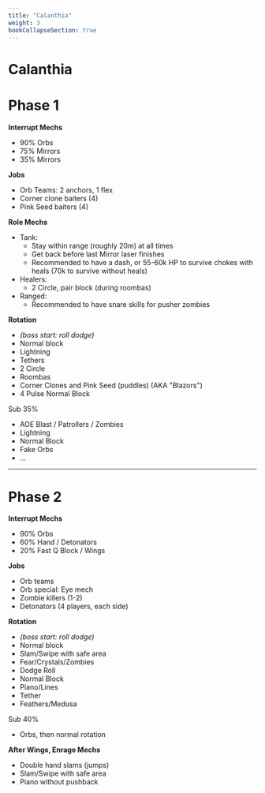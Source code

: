 ```yaml
---
title: "Calanthia"
weight: 3
bookCollapseSection: true
---
```


# Calanthia

# Phase 1
**Interrupt Mechs**
- 90% Orbs
- 75% Mirrors
- 35% Mirrors

**Jobs**
- Orb Teams: 2 anchors, 1 flex
- Corner clone baiters (4)
- Pink Seed baiters (4)

**Role Mechs**
- Tank:
  - Stay within range (roughly 20m) at all times
  - Get back before last Mirror laser finishes
  - Recommended to have a dash, or 55-60k HP to survive chokes with heals (70k to survive without heals)
- Healers: 
  - 2 Circle, pair block (during roombas)
- Ranged:
  - Recommended to have snare skills for pusher zombies

**Rotation**
- _(boss start: roll dodge)_
- Normal block
- Lightning
- Tethers
- 2 Circle
- Roombas
- Corner Clones and Pink Seed (puddles) (AKA "Blazors")
- 4 Pulse Normal Block

Sub 35%
- AOE Blast / Patrollers / Zombies
- Lightning
- Normal Block
- Fake Orbs
- ...

-----------------

# Phase 2
**Interrupt Mechs**
- 90% Orbs
- 60% Hand / Detonators
- 20% Fast Q Block / Wings

**Jobs**
- Orb teams
- Orb special: Eye mech
- Zombie killers (1-2)
- Detonators (4 players, each side)

**Rotation**
- _(boss start: roll dodge)_
- Normal block
- Slam/Swipe with safe area
- Fear/Crystals/Zombies
- Dodge Roll
- Normal Block
- Piano/Lines
- Tether
- Feathers/Medusa

Sub 40%
- Orbs, then normal rotation

**After Wings, Enrage Mechs**
- Double hand slams (jumps)
- Slam/Swipe with safe area
- Piano without pushback